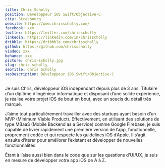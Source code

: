 ```yaml
---
title: Chris Scholly
position: Développeur iOS Swift/Objective-C
city: Strasbourg
website: https://www.chrisscholly.com/
facebook: xxx
twitter: https://twitter.com/chrisscholly
linkedin: https://linkedin.com/in/chrisscholly
dribble: https://dribbble.com/chrisscholly
github: https://github.com/chrisscholly
viadeo: xxx
behance: xxx
picture: chris-scholly.jpg
slug: chris-scholly
seoTitle: Chris Scholly
seoDescription: Développeur iOS Swift/Objective-C
---
```


Je suis Chris, développeur iOS indépendant depuis plus de 3 ans. Titulaire d’un diplôme d’ingénieur informatique et disposant d’une solide expérience, je réalise votre projet iOS de bout en bout, avec un soucis du détail très marqué.

J’aime tout particulièrement travailler avec des startups ayant besoin d’un MVP (Minimum Viable Product). Effectivement, en utilisant des solutions de type MBaaS (Mobile Backend as a Service) comme Google Firebase, je suis capable de livrer rapidement une première version de l’app, fonctionnelle, proprement codée et qui respecte les guidelines iOS d’Apple. Il s’agit ensuite d’itérer pour améliorer l’existant et développer de nouvelles fonctionnalités.

Étant à l’aise aussi bien dans le code que sur les questions d’UI/UX, je suis en mesure de développer votre app iOS de A à Z.
